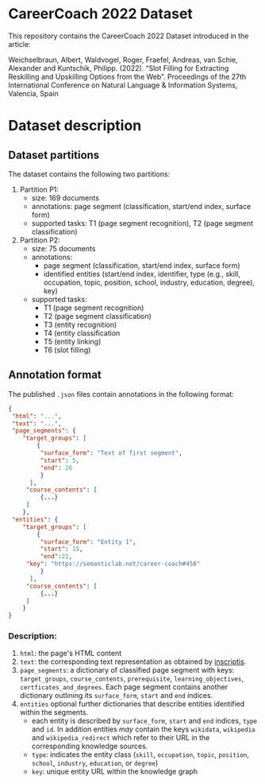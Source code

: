 # CareerCoach 2022 Dataset

This repository contains the CareerCoach 2022 Dataset introduced in the article:

Weichselbraun, Albert, Waldvogel, Roger, Fraefel, Andreas, van Schie, Alexander and Kuntschik, Philipp. (2022). “Slot Filling for Extracting Reskilling and Upskilling Options from the Web”. Proceedings of the 27th International Conference on Natural Language & Information Systems, Valencia, Spain

# Dataset description

## Dataset partitions
The dataset contains the following two partitions:

1. Partition P1: 
   - size: 169 documents
   - annotations: page segment (classification, start/end index, surface form)
   - supported tasks: T1 (page segment recognition), T2 (page segment classification)
2. Partition P2:
   - size: 75 documents
   - annotations:
     - page segment (classification, start/end index, surface form)
     - identified entities (start/end index, identifier, type (e.g., skill, occupation, topic, position, school, industry, education, degree), key)
   - supported tasks:
     - T1 (page segment recognition)
     - T2 (page segment classification)
     - T3 (entity recognition)
     - T4 (entity classification
     - T5 (entity linking)
     - T6 (slot filling)

## Annotation format

The published `.json` files contain annotations in the following format:

```json
{
 "html": "...",
 "text": "...",  
 "page_segments": {
    "target_groups": [
        {
         "surface_form": "Text of first segment",
         "start": 5,
         "end": 26 
         }
      ],
     "course_contents": [
         {...}
     ]
    },
 "entities": {
    "target_groups": [
        {
         "surface_form": "Entity 1",
         "start": 15,
         "end":22,
	 "key": "https://semanticlab.net/career-coach#458"
         }
      ],
     "course_contents": [
         {...}
     ]
    }
}
```

### Description:

1. `html`: the page's HTML content
2. `text`: the corresponding text representation as obtained by [inscriptis](https://github.com/weblyzard/inscriptis).
3. `page_segments`: a dictionary of classified page segment with keys: `target_groups`, `course_contents`, `prerequisite`, `learning_objectives`, `certficates_and_degrees`. Each page segment contains another dictionary outlining its `surface_form`, `start` and `end` indices.
5. `entities` optional further dictionaries that describe entities identified within the segments.
   - each entity is described by `surface_form`, `start` and `end` indices, `type` and `id`. In addition entities _may_ contain the keys `wikidata`, `wikipedia` and `wikipedia_redirect` which refer to their URL in the corresponding knowledge sources.
   - `type`: indicates the entity class (`skill`, `occupation`, `topic`, `position`, `school`, `industry`, `education`, or `degree`)
   - `key`: unique entity URL within the knowledge graph
